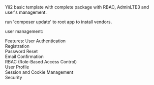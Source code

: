 Yii2 basic template with complete package with RBAC, AdminLTE3 and user's management.

run 'composer update' to root app to install vendors.

user management:

Features:
User Authentication       
Registration                                            
Password Reset                      
Email Confirmation                  
RBAC (Role-Based Access Control)            
User Profile                       
Session and Cookie Management      
Security                         
